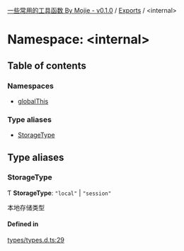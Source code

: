 [一些常用的工具函数 By Mojie - v0.1.0](../README.md) / [Exports](../modules.md) / <internal\>

# Namespace: <internal\>

## Table of contents

### Namespaces

- [globalThis](internal_.globalThis.md)

### Type aliases

- [StorageType](internal_.md#storagetype)

## Type aliases

### StorageType

Ƭ **StorageType**: ``"local"`` \| ``"session"``

本地存储类型

#### Defined in

[types/types.d.ts:29](https://github.com/mojiefong/utils/blob/9d3fae7/types/types.d.ts#L29)
